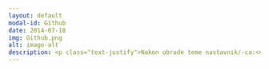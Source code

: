 ```yaml
---
layout: default
modal-id: Github
date: 2014-07-18
img: Github.png
alt: image-alt
description: <p class="text-justify">Nakon obrade teme nastavnik/-ca:<ul class="text-left"><li>kreira i uređuje lični onlajn repozitorijum na platformi GitHub i da postavlja nastavne sadržaje;</li><li>pregleda i uređuje sveske postavljene na onlajn repozitorijume preko servisa Nbviewer i Binder, te u okruženju Jupyter Notebook i JupyterLab;</li><li>povezuje svoj repozitorijum sa drugim repozitorijumima.</li></ul></p>
---
```

